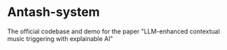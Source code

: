 # Antash-system
The official codebase and demo for the paper "LLM-enhanced contextual music triggering with explainable AI"
